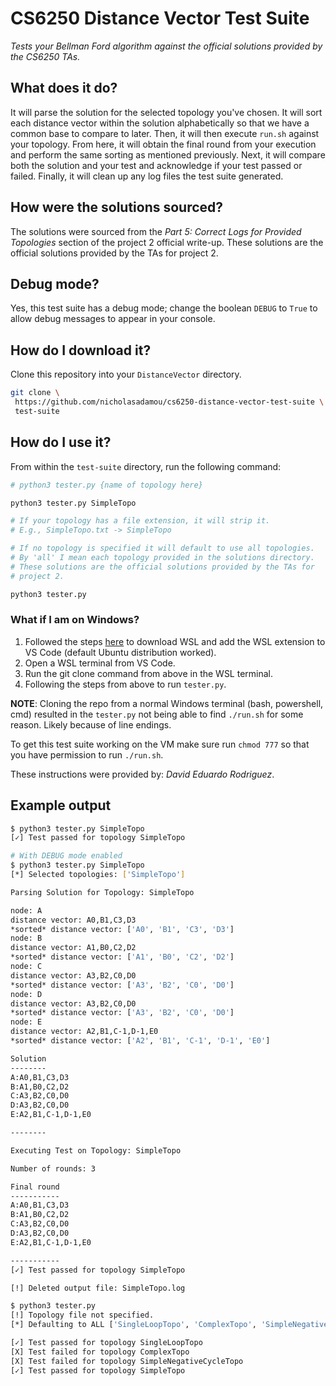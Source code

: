 # CS6250 Distance Vector Test Suite

*Tests your Bellman Ford algorithm against the official solutions provided by the CS6250 TAs.*

## What does it do?

It will parse the solution for the selected topology you've chosen. It will sort each distance vector within the solution alphabetically so that we have a common base to compare to later. Then, it will then execute `run.sh` against your topology. From here, it will obtain the final round from your execution and perform the same sorting as mentioned previously. Next, it will compare both the solution and your test and acknowledge if your test passed or failed. Finally, it will clean up any log files the test suite generated.

## How were the solutions sourced?

The solutions were sourced from the *Part 5: Correct Logs for Provided Topologies* section of the project 2 official write-up. These solutions are the official solutions provided by the TAs for project 2.

## Debug mode?

Yes, this test suite has a debug mode; change the boolean `DEBUG` to `True` to allow debug messages to appear in your console.

## How do I download it?

Clone this repository into your `DistanceVector` directory.

```bash
git clone \
 https://github.com/nicholasadamou/cs6250-distance-vector-test-suite \
 test-suite
```

## How do I use it?

From within the `test-suite` directory, run the following command:

```bash
# python3 tester.py {name of topology here}

python3 tester.py SimpleTopo

# If your topology has a file extension, it will strip it.
# E.g., SimpleTopo.txt -> SimpleTopo

# If no topology is specified it will default to use all topologies.
# By 'all' I mean each topology provided in the solutions directory.
# These solutions are the official solutions provided by the TAs for
# project 2.

python3 tester.py
```

### What if I am on Windows?

1. Followed the steps [here](https://code.visualstudio.com/docs/remote/wsl) to download WSL and add the WSL extension to VS Code (default Ubuntu distribution worked).
1. Open a WSL terminal from VS Code.
2. Run the git clone command from above in the WSL terminal. 
3. Following the steps from above to run `tester.py`.

**NOTE**: Cloning the repo from a normal Windows terminal (bash, powershell, cmd) resulted in the `tester.py` not being able to find `./run.sh` for some reason. Likely because of line endings.

To get this test suite working on the VM make sure run `chmod 777` so that you have permission to run `./run.sh`.

These instructions were provided by: *David Eduardo Rodriguez*. 

## Example output

```bash
$ python3 tester.py SimpleTopo
[✓] Test passed for topology SimpleTopo
```

```bash
# With DEBUG mode enabled
$ python3 tester.py SimpleTopo
[*] Selected topologies: ['SimpleTopo']

Parsing Solution for Topology: SimpleTopo

node: A
distance vector: A0,B1,C3,D3
*sorted* distance vector: ['A0', 'B1', 'C3', 'D3']
node: B
distance vector: A1,B0,C2,D2
*sorted* distance vector: ['A1', 'B0', 'C2', 'D2']
node: C
distance vector: A3,B2,C0,D0
*sorted* distance vector: ['A3', 'B2', 'C0', 'D0']
node: D
distance vector: A3,B2,C0,D0
*sorted* distance vector: ['A3', 'B2', 'C0', 'D0']
node: E
distance vector: A2,B1,C-1,D-1,E0
*sorted* distance vector: ['A2', 'B1', 'C-1', 'D-1', 'E0']

Solution
--------
A:A0,B1,C3,D3
B:A1,B0,C2,D2
C:A3,B2,C0,D0
D:A3,B2,C0,D0
E:A2,B1,C-1,D-1,E0

--------

Executing Test on Topology: SimpleTopo

Number of rounds: 3

Final round
-----------
A:A0,B1,C3,D3
B:A1,B0,C2,D2
C:A3,B2,C0,D0
D:A3,B2,C0,D0
E:A2,B1,C-1,D-1,E0

-----------
[✓] Test passed for topology SimpleTopo

[!] Deleted output file: SimpleTopo.log
```

```bash
$ python3 tester.py
[!] Topology file not specified.
[*] Defaulting to ALL ['SingleLoopTopo', 'ComplexTopo', 'SimpleNegativeCycleTopo', 'SimpleTopo'].

[✓] Test passed for topology SingleLoopTopo
[X] Test failed for topology ComplexTopo
[X] Test failed for topology SimpleNegativeCycleTopo
[✓] Test passed for topology SimpleTopo
```
